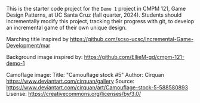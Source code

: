 This is the starter code project for the `Demo 1` project in CMPM 121, Game Design Patterns, at UC Santa Cruz (fall quarter, 2024). Students should incrementally modify this project, tracking their progress with git, to develop an incremental game of their own unique design.

Marching title inspired by https://github.com/scso-ucsc/Incremental-Game-Development/mar

Background image inspired by: https://github.com/EllieM-gd/cmpm-121-demo-1

Camoflage image:
Title: "Camouflage stock #5"
Author: Cirquan https://www.deviantart.com/cirquan/gallery
Source: https://www.deviantart.com/cirquan/art/Camouflage-stock-5-588580893
Lisense: https://creativecommons.org/licenses/by/3.0/
